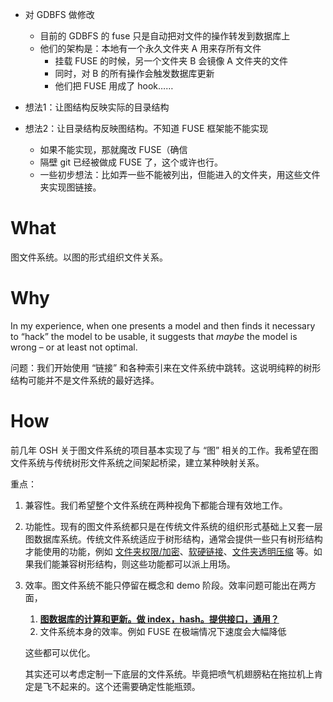 * 对 GDBFS 做修改
  * 目前的 GDBFS 的 fuse 只是自动把对文件的操作转发到数据库上
  * 他们的架构是：本地有一个永久文件夹 A 用来存所有文件
    * 挂载 FUSE 的时候，另一个文件夹 B 会镜像 A 文件夹的文件
    * 同时，对 B 的所有操作会触发数据库更新
    * 他们把 FUSE 用成了 hook……


* 想法1：让图结构反映实际的目录结构
* 想法2：让目录结构反映图结构。不知道 FUSE 框架能不能实现

  * 如果不能实现，那就魔改 FUSE（确信
  * 隔壁 git 已经被做成 FUSE 了，这个或许也行。
  * 一些初步想法：比如弄一些不能被列出，但能进入的文件夹，用这些文件夹实现图链接。




# What

图文件系统。以图的形式组织文件关系。



# Why

In my experience, when one presents a model and then finds it necessary to “hack” the model to be usable, it suggests that *maybe* the model is wrong – or at least not optimal.

问题：我们开始使用 “链接” 和各种索引来在文件系统中跳转。这说明纯粹的树形结构可能并不是文件系统的最好选择。



# How

前几年 OSH 关于图文件系统的项目基本实现了与 “图” 相关的工作。我希望在图文件系统与传统树形文件系统之间架起桥梁，建立某种映射关系。

重点：

1. 兼容性。我们希望整个文件系统在两种视角下都能合理有效地工作。

2. 功能性。现有的图文件系统都只是在传统文件系统的组织形式基础上又套一层图数据库系统。传统文件系统适应于树形结构，通常会提供一些只有树形结构才能使用的功能，例如 <u>文件夹权限/加密</u>、<u>软硬链接</u>、<u>文件夹透明压缩</u> 等。如果我们能兼容树形结构，则这些功能都可以派上用场。

3. 效率。图文件系统不能只停留在概念和 demo 阶段。效率问题可能出在两方面，

   1. **<u>图数据库的计算和更新。做 index，hash。提供接口，通用？</u>**
   2. 文件系统本身的效率。例如 FUSE 在极端情况下速度会大幅降低

   这些都可以优化。

   其实还可以考虑定制一下底层的文件系统。毕竟把喷气机翅膀粘在拖拉机上肯定是飞不起来的。这个还需要确定性能瓶颈。

